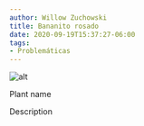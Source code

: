 ```yaml
---
author: Willow Zuchowski
title: Bananito rosado
date: 2020-09-19T15:37:27-06:00
tags:
- Problemáticas
---
```

![alt](//via.placeholder.com/640x150)

Plant name

Description

